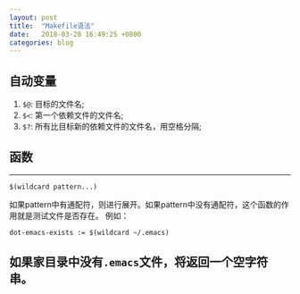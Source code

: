```yaml
---
layout: post
title:  "Makefile语法"
date:   2018-03-28 16:49:25 +0800
categories: blog 
---
```

## 自动变量
  1. `$@`: 目标的文件名;
  2. `$<`: 第一个依赖文件的文件名;
  3. `$?`: 所有比目标新的依赖文件的文件名，用空格分隔;

## 函数
----------
```
$(wildcard pattern...)
```
如果pattern中有通配符，则进行展开。如果pattern中没有通配符，这个函数的作用就是测试文件是否存在。
例如：
```
dot-emacs-exists := $(wildcard ~/.emacs)
```
如果家目录中没有`.emacs`文件，将返回一个空字符串。
----------

